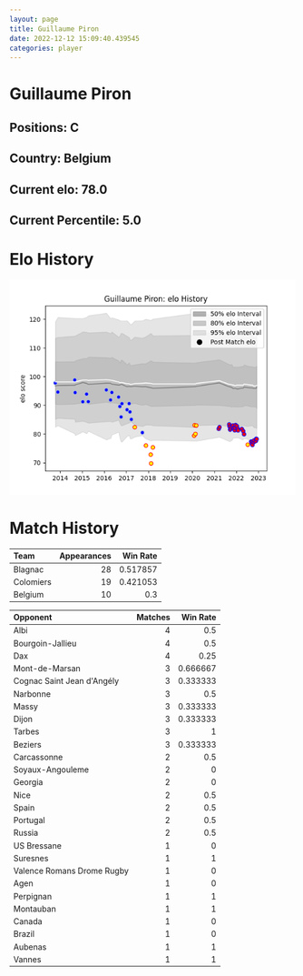 ```yaml
---  
layout: page  
title: Guillaume Piron  
date: 2022-12-12 15:09:40.439545  
categories: player  
---
```

# Guillaume Piron

## Positions: C

## Country: Belgium

## Current elo: 78.0

## Current Percentile: 5.0

# Elo History


![elo history](history_GuillaumePiron.png)
# Match History


| Team      |   Appearances |   Win Rate |
|:----------|--------------:|-----------:|
| Blagnac   |            28 |   0.517857 |
| Colomiers |            19 |   0.421053 |
| Belgium   |            10 |   0.3      |

| Opponent                   |   Matches |   Win Rate |
|:---------------------------|----------:|-----------:|
| Albi                       |         4 |   0.5      |
| Bourgoin-Jallieu           |         4 |   0.5      |
| Dax                        |         4 |   0.25     |
| Mont-de-Marsan             |         3 |   0.666667 |
| Cognac Saint Jean d'Angély |         3 |   0.333333 |
| Narbonne                   |         3 |   0.5      |
| Massy                      |         3 |   0.333333 |
| Dijon                      |         3 |   0.333333 |
| Tarbes                     |         3 |   1        |
| Beziers                    |         3 |   0.333333 |
| Carcassonne                |         2 |   0.5      |
| Soyaux-Angouleme           |         2 |   0        |
| Georgia                    |         2 |   0        |
| Nice                       |         2 |   0.5      |
| Spain                      |         2 |   0.5      |
| Portugal                   |         2 |   0.5      |
| Russia                     |         2 |   0.5      |
| US Bressane                |         1 |   0        |
| Suresnes                   |         1 |   1        |
| Valence Romans Drome Rugby |         1 |   0        |
| Agen                       |         1 |   0        |
| Perpignan                  |         1 |   1        |
| Montauban                  |         1 |   1        |
| Canada                     |         1 |   0        |
| Brazil                     |         1 |   0        |
| Aubenas                    |         1 |   1        |
| Vannes                     |         1 |   1        |